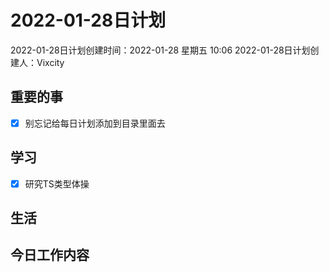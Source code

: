 # 2022-01-28日计划

2022-01-28日计划创建时间：2022-01-28 星期五  10:06
2022-01-28日计划创建人：Vixcity

## 重要的事
- [x] 别忘记给每日计划添加到目录里面去

## 学习
- [x] 研究TS类型体操

## 生活

## 今日工作内容
